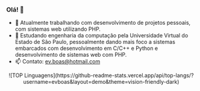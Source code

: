 ### Olá! 👋

- 🔭 Atualmente trabalhando com desenvolvimento de projetos pessoais, com sistemas web utilizando PHP.
- 🌱 Estudando engenharia da computação pela Universidade Virtual do Estado de São Paulo, pessoalmente dando mais foco a sistemas embarcados com desenvolvimento em C/C++ e Python e desenvolvimento de sistemas web com PHP.
- 📫 Contato: ev.boas@hotmail.com

<!--
<div>
  <a href="https://github.com/evboas">
  <img height = "180em" src="https://github-readme-stats.vercel.app/api?username=Eduardo-Vilas-Boas&theme=chartreuse-dark&show_icons=true" />
</div>

<!--
**evboas/evboas** is a ✨ _special_ ✨ repository because its `README.md` (this file) appears on your GitHub profile.

Here are some ideas to get you started:

- 👯 I’m looking to collaborate on ...
- 🤔 I’m looking for help with ...
- 💬 Ask me about ...

- 😄 Pronouns: ...
- ⚡ Fun fact: ...
-->


<center>
![TOP Linguagens](https://github-readme-stats.vercel.app/api/top-langs/?username=evboas&layout=demo&theme=vision-friendly-dark)
</center>
